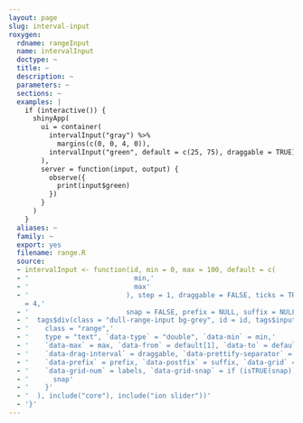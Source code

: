 ```yaml
---
layout: page
slug: interval-input
roxygen:
  rdname: rangeInput
  name: intervalInput
  doctype: ~
  title: ~
  description: ~
  parameters: ~
  sections: ~
  examples: |
    if (interactive()) {
      shinyApp(
        ui = container(
          intervalInput("gray") %>%
            margins(c(0, 0, 4, 0)),
          intervalInput("green", default = c(25, 75), draggable = TRUE)
        ),
        server = function(input, output) {
          observe({
            print(input$green)
          })
        }
      )
    }
  aliases: ~
  family: ~
  export: yes
  filename: range.R
  source:
  - intervalInput <- function(id, min = 0, max = 100, default = c(
  - '                          min,'
  - '                          max'
  - '                        ), step = 1, draggable = FALSE, ticks = TRUE, labels
    = 4,'
  - '                        snap = FALSE, prefix = NULL, suffix = NULL) {'
  - '  tags$div(class = "dull-range-input bg-grey", id = id, tags$input('
  - '    class = "range",'
  - '    type = "text", `data-type` = "double", `data-min` = min,'
  - '    `data-max` = max, `data-from` = default[1], `data-to` = default[2],'
  - '    `data-drag-interval` = draggable, `data-prettify-separator` = ",",'
  - '    `data-prefix` = prefix, `data-postfix` = suffix, `data-grid` = ticks,'
  - '    `data-grid-num` = labels, `data-grid-snap` = if (isTRUE(snap)) {'
  - '      snap'
  - '    }'
  - '  ), include("core"), include("ion slider"))'
  - '}'
---
```


